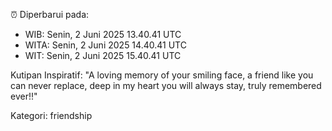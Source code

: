 ⏰ Diperbarui pada:
- WIB: Senin, 2 Juni 2025 13.40.41 UTC
- WITA: Senin, 2 Juni 2025 14.40.41 UTC
- WIT: Senin, 2 Juni 2025 15.40.41 UTC

Kutipan Inspiratif:
"A loving memory of your smiling face, a friend like you can never replace, deep in my heart you will always stay, truly remembered ever!!"


Kategori: friendship

